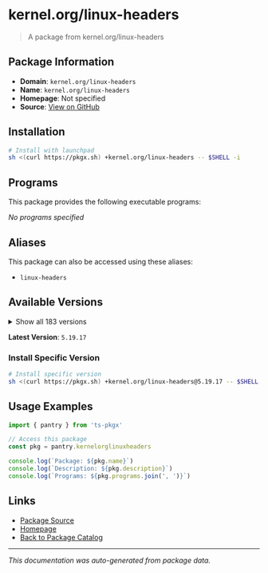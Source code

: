 # kernel.org/linux-headers

> A package from kernel.org/linux-headers

## Package Information

- **Domain**: `kernel.org/linux-headers`
- **Name**: `kernel.org/linux-headers`
- **Homepage**: Not specified
- **Source**: [View on GitHub](https://github.com/pkgxdev/pantry/tree/main/projects/kernel.org/linux-headers/package.yml)

## Installation

```bash
# Install with launchpad
sh <(curl https://pkgx.sh) +kernel.org/linux-headers -- $SHELL -i
```

## Programs

This package provides the following executable programs:

*No programs specified*

## Aliases

This package can also be accessed using these aliases:

- `linux-headers`

## Available Versions

<details>
<summary>Show all 183 versions</summary>

- `5.19.17`, `5.15.185`, `5.15.184`, `5.15.183`, `5.15.182`
- `5.15.181`, `5.15.180`, `5.15.179`, `5.15.178`, `5.15.177`
- `5.15.176`, `5.15.175`, `5.15.174`, `5.15.172`, `5.15.171`
- `5.15.170`, `5.15.169`, `5.15.168`, `5.15.167`, `5.15.166`
- `5.15.165`, `5.15.164`, `5.15.163`, `5.15.162`, `5.15.161`
- `5.15.160`, `5.15.159`, `5.15.158`, `5.15.157`, `5.15.156`
- `5.15.155`, `5.15.154`, `5.15.153`, `5.15.152`, `5.15.151`
- `5.15.150`, `5.15.149`, `5.15.148`, `5.15.147`, `5.15.146`
- `5.15.145`, `5.15.144`, `5.15.143`, `5.15.142`, `5.15.141`
- `5.15.140`, `5.15.139`, `5.15.138`, `5.15.137`, `5.15.136`
- `5.15.135`, `5.15.134`, `5.15.133`, `5.15.132`, `5.15.131`
- `5.15.130`, `5.15.129`, `5.15.128`, `5.15.127`, `5.15.126`
- `5.15.124`, `5.15.123`, `5.15.122`, `5.15.121`, `5.15.120`
- `5.15.119`, `5.15.118`, `5.15.117`, `5.15.116`, `5.15.115`
- `5.15.114`, `5.15.113`, `5.15.112`, `5.15.111`, `5.15.110`
- `5.15.108`, `5.10.238`, `5.10.237`, `5.10.236`, `5.10.235`
- `5.10.234`, `5.10.233`, `5.10.232`, `5.10.231`, `5.10.230`
- `5.10.229`, `5.10.228`, `5.10.227`, `5.10.226`, `5.10.225`
- `5.10.224`, `5.10.223`, `5.10.222`, `5.10.220`, `5.10.219`
- `5.10.218`, `5.10.217`, `5.10.216`, `5.10.215`, `5.10.214`
- `5.10.213`, `5.10.212`, `5.10.211`, `5.10.210`, `5.10.209`
- `5.10.208`, `5.10.207`, `5.10.206`, `5.10.205`, `5.10.204`
- `5.10.203`, `5.10.202`, `5.10.201`, `5.10.200`, `5.10.199`
- `5.10.198`, `5.10.197`, `5.10.196`, `5.10.195`, `5.10.194`
- `5.10.193`, `5.10.192`, `5.10.191`, `5.10.190`, `5.10.188`
- `5.10.187`, `5.10.186`, `5.10.185`, `5.10.184`, `5.10.183`
- `5.10.182`, `5.10.181`, `5.10.180`, `5.4.294`, `5.4.293`
- `5.4.292`, `5.4.291`, `5.4.290`, `5.4.289`, `5.4.288`
- `5.4.287`, `5.4.286`, `5.4.284`, `5.4.283`, `5.4.282`
- `5.4.281`, `5.4.280`, `5.4.279`, `5.4.278`, `5.4.277`
- `5.4.276`, `5.4.275`, `5.4.274`, `5.4.273`, `5.4.272`
- `5.4.271`, `5.4.270`, `5.4.269`, `5.4.268`, `5.4.267`
- `5.4.266`, `5.4.265`, `5.4.264`, `5.4.263`, `5.4.262`
- `5.4.261`, `5.4.260`, `5.4.259`, `5.4.258`, `5.4.257`
- `5.4.256`, `5.4.255`, `5.4.254`, `5.4.253`, `5.4.251`
- `5.4.250`, `5.4.249`, `5.4.248`, `5.4.247`, `5.4.246`
- `5.4.245`, `5.4.244`, `5.4.243`

</details>

**Latest Version**: `5.19.17`

### Install Specific Version

```bash
# Install specific version
sh <(curl https://pkgx.sh) +kernel.org/linux-headers@5.19.17 -- $SHELL -i
```

## Usage Examples

```typescript
import { pantry } from 'ts-pkgx'

// Access this package
const pkg = pantry.kernelorglinuxheaders

console.log(`Package: ${pkg.name}`)
console.log(`Description: ${pkg.description}`)
console.log(`Programs: ${pkg.programs.join(', ')}`)
```

## Links

- [Package Source](https://github.com/pkgxdev/pantry/tree/main/projects/kernel.org/linux-headers/package.yml)
- [Homepage](#)
- [Back to Package Catalog](../package-catalog.md)

---

*This documentation was auto-generated from package data.*
